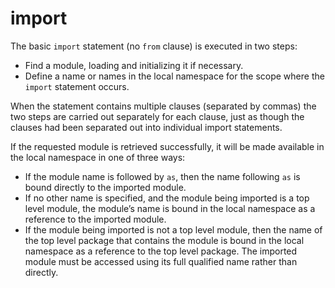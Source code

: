 # import

The basic `import` statement (no `from` clause) is executed in two steps:
- Find a module, loading and initializing it if necessary.
- Define a name or names in the local namespace for the scope where the `import` statement occurs.

When the statement contains multiple clauses (separated by commas) the two steps are carried out separately for each clause, just as though the clauses had been separated out into individual import statements.

If the requested module is retrieved successfully, it will be made available in the local namespace in one of three ways:
- If the module name is followed by `as`, then the name following `as` is bound directly to the imported module.
- If no other name is specified, and the module being imported is a top level module, the module’s name is bound in the local namespace as a reference to the imported module.
- If the module being imported is not a top level module, then the name of the top level package that contains the module is bound in the local namespace as a reference to the top level package. The imported module must be accessed using its full qualified name rather than directly.